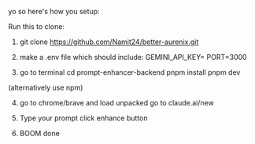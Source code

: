yo so here's how you setup:

Run this to clone:
1. git clone https://github.com/Namit24/better-aurenix.git

2. make a .env file which should include:
GEMINI_API_KEY=<your key>
PORT=3000

3. go to terminal
cd prompt-enhancer-backend
pnpm install
pnpm dev

(alternatively use npm)

4. go to chrome/brave and load unpacked
go to claude.ai/new

5. Type your prompt
click enhance button

6. BOOM done

